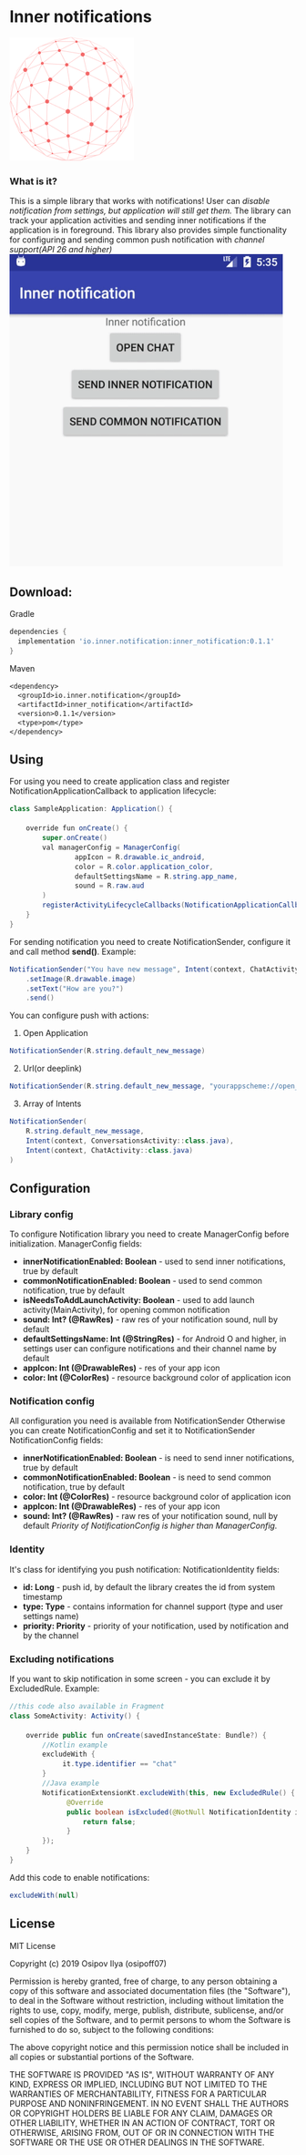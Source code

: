 Inner notifications
===================
![Logo](static/logo.png)
### What is it?
This is a simple library that works with notifications! User can *disable notification from settings, but application will still get them.*
The library can track your application activities and sending inner notifications if the application is in foreground.
This library also provides simple functionality for configuring and sending common push notification with *channel support(API 26 and higher)*
![InnerNotification Sample](static/sample.gif)

Download:
--------
Gradle
```groovy
dependencies {
  implementation 'io.inner.notification:inner_notification:0.1.1'
}
```
Maven
```maven
<dependency>
  <groupId>io.inner.notification</groupId>
  <artifactId>inner_notification</artifactId>
  <version>0.1.1</version>
  <type>pom</type>
</dependency>
```

Using
-------
For using you need to create application class and register NotificationApplicationCallback to application lifecycle:
```java
class SampleApplication: Application() {

    override fun onCreate() {
        super.onCreate()
        val managerConfig = ManagerConfig(
                appIcon = R.drawable.ic_android,
                color = R.color.application_color,
                defaultSettingsName = R.string.app_name,
                sound = R.raw.aud
        )
        registerActivityLifecycleCallbacks(NotificationApplicationCallback(this, managerConfig))
    }
}
```
For sending notification you need to create NotificationSender, configure it and call method __send()__. Example:
```java
NotificationSender("You have new message", Intent(context, ChatActivity::class.java))
    .setImage(R.drawable.image)
    .setText("How are you?")
    .send()
```
You can configure push with actions:
1) Open Application
```java
NotificationSender(R.string.default_new_message)
```
2) Url(or deeplink)
```java
NotificationSender(R.string.default_new_message, "yourappscheme://open_post")
```
3) Array of Intents
```java
NotificationSender(
    R.string.default_new_message,
    Intent(context, ConversationsActivity::class.java),
    Intent(context, ChatActivity::class.java)
)
```

Configuration
--------------
### Library config
To configure Notification library you need to create ManagerConfig before initialization. ManagerConfig fields:
* __innerNotificationEnabled: Boolean__ - used to send inner notifications, true by default
* __commonNotificationEnabled: Boolean__ - used to send common notification, true by default
* __isNeedsToAddLaunchActivity: Boolean__ - used to add launch activity(MainActivity), for opening common notification
* __sound: Int? (@RawRes)__ - raw res of your notification sound, null by default
* __defaultSettingsName: Int (@StringRes)__ - for Android O and higher, in settings user can configure notifications and their channel name by default
* __appIcon: Int (@DrawableRes)__ - res of your app icon
* __color: Int (@ColorRes)__ - resource background color of application icon
### Notification config
All configuration you need is available from NotificationSender
Otherwise you can create NotificationConfig and set it to NotificationSender
NotificationConfig fields:
* __innerNotificationEnabled: Boolean__ - is need to send inner notifications, true by default
* __commonNotificationEnabled: Boolean__ - is need to send common notification, true by default
* __color: Int (@ColorRes)__ - resource background color of application icon
* __appIcon: Int (@DrawableRes)__ - res of your app icon
* __sound: Int? (@RawRes)__ - raw res of your notification sound, null by default
*Priority of NotificationConfig is higher than ManagerConfig.*
### Identity
It's class for identifying you push notification:
NotificationIdentity fields:
* __id: Long__ - push id, by default the library creates the id from system timestamp
* __type: Type__ - contains information for channel support (type and user settings name)
* __priority: Priority__ - priority of your notification, used by notification and by the channel
### Excluding notifications
If you want to skip notification in some screen - you can exclude it by ExcludedRule. Example:
```java
//this code also available in Fragment
class SomeActivity: Activity() {

    override public fun onCreate(savedInstanceState: Bundle?) {
        //Kotlin example
        excludeWith {
             it.type.identifier == "chat"
        }
        //Java example
        NotificationExtensionKt.excludeWith(this, new ExcludedRule() {
              @Override
              public boolean isExcluded(@NotNull NotificationIdentity identity) {
                  return false;
              }
        });
    }
}
```
Add this code to enable notifications:
```java
excludeWith(null)
```

License
---------
MIT License

Copyright (c) 2019 Osipov Ilya (osipoff07)

Permission is hereby granted, free of charge, to any person obtaining a copy
of this software and associated documentation files (the "Software"), to deal
in the Software without restriction, including without limitation the rights
to use, copy, modify, merge, publish, distribute, sublicense, and/or sell
copies of the Software, and to permit persons to whom the Software is
furnished to do so, subject to the following conditions:

The above copyright notice and this permission notice shall be included in all
copies or substantial portions of the Software.

THE SOFTWARE IS PROVIDED "AS IS", WITHOUT WARRANTY OF ANY KIND, EXPRESS OR
IMPLIED, INCLUDING BUT NOT LIMITED TO THE WARRANTIES OF MERCHANTABILITY,
FITNESS FOR A PARTICULAR PURPOSE AND NONINFRINGEMENT. IN NO EVENT SHALL THE
AUTHORS OR COPYRIGHT HOLDERS BE LIABLE FOR ANY CLAIM, DAMAGES OR OTHER
LIABILITY, WHETHER IN AN ACTION OF CONTRACT, TORT OR OTHERWISE, ARISING FROM,
OUT OF OR IN CONNECTION WITH THE SOFTWARE OR THE USE OR OTHER DEALINGS IN THE
SOFTWARE.
